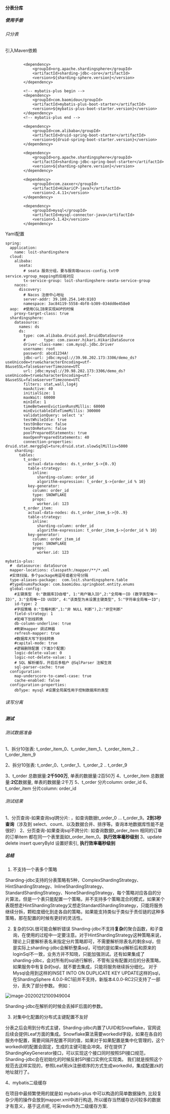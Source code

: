 #### 分表分库

##### 使用手册

###### 只分表

引入Maven依赖

```

        <dependency>
            <groupId>org.apache.shardingsphere</groupId>
            <artifactId>sharding-jdbc-core</artifactId>
            <version>${sharding-sphere.version}</version>
        </dependency>

        <!-- mybatis-plus begin -->
        <dependency>
            <groupId>com.baomidou</groupId>
            <artifactId>mybatis-plus-boot-starter</artifactId>
            <version>${mybatis-plus-boot-starter.version}</version>
        </dependency>
        <!-- mybatis-plus end -->

        <dependency>
            <groupId>com.alibaba</groupId>
            <artifactId>druid-spring-boot-starter</artifactId>
            <version>${druid-spring-boot-starter.version}</version>
        </dependency>
        
        <dependency>
            <groupId>org.apache.shardingsphere</groupId>
            <artifactId>sharding-jdbc-spring-boot-starter</artifactId>
            <version>${sharding-sphere.version}</version>
        </dependency>
        
        <dependency>
            <groupId>com.zaxxer</groupId>
            <artifactId>HikariCP-java7</artifactId>
            <version>2.4.11</version>
        </dependency>

        <dependency>
            <groupId>mysql</groupId>
            <artifactId>mysql-connector-java</artifactId>
            <version>5.1.42</version>
        </dependency>

```


Yaml配置

```
spring:
  application:
    name: loit-shardingshere
  cloud:
    alibaba:
      seata:
        # seata 服务分组，要与服务端nacos-config.txt中service.vgroup_mapping的后缀对应
        tx-service-group: loit-shardingshere-seata-service-group
    nacos:
      discovery:
        # Nacos 注册中心地址
        server-addr: 39.100.254.140:8103
        namespace: 3ac84119-5558-4bf8-b309-034dd0e458e0
  aop:  #使用CGLIB来实现AOP的时候
    proxy-target-class: true
  shardingsphere:
    datasource:
      names: ds
      ds:
        type: com.alibaba.druid.pool.DruidDataSource
        #        type: com.zaxxer.hikari.HikariDataSource
        driver-class-name: com.mysql.jdbc.Driver
        username: root
        password: abcd1234A!
        jdbc-url: jdbc:mysql://39.98.202.173:3306/demo_ds?useUnicode=true&characterEncoding=utf-8&useSSL=false&serverTimezone=UTC
        url: jdbc:mysql://39.98.202.173:3306/demo_ds?useUnicode=true&characterEncoding=utf-8&useSSL=false&serverTimezone=UTC
        filters: stat,wall,log4j
        maxActive: 40
        initialSize: 1
        maxWait: 60000
        minIdle: 1
        timeBetweenEvictionRunsMillis: 60000
        minEvictableIdleTimeMillis: 300000
        validationQuery: select 'x'
        testWhileIdle: true
        testOnBorrow: false
        testOnReturn: false
        poolPreparedStatements: true
        maxOpenPreparedStatements: 40
        connection-properties: druid.stat.merggSql=ture;druid.stat.slowSqlMillis=5000
    sharding:
      tables:
        t_order:
          actual-data-nodes: ds.t_order_$->{0..9}
          table-strategy:
            inline:
              sharding-column: order_id
              algorithm-expression: t_order_$->{order_id % 10}
          key-generator:
            column: order_id
            type: SNOWFLAKE
            props:
              worker.id: 123
        t_order_item:
          actual-data-nodes: ds.t_order_item_$->{0..9}
          table-strategy:
            inline:
              sharding-column: order_id
              algorithm-expression: t_order_item_$->{order_id % 10}
          key-generator:
            column: order_item_id
            type: SNOWFLAKE
            props:
              worker.id: 123

mybatis-plus:
  #  datasource: dataSource
  mapper-locations: classpath:/mapper/**/*.xml
  #实体扫描，多个package用逗号或者分号分隔
  type-aliases-package:  com.loit.shardingsphere.table
  #typeEnumsPackage: com.baomidou.springboot.entity.enums
  global-config:
    #主键类型  0:"数据库ID自增", 1:"用户输入ID",2:"全局唯一ID (数字类型唯一ID)", 3:"全局唯一ID UUID", 4:"该类型为未设置主键类型", 5:"字符串全局唯一ID";
    id-type: 2
    #字段策略 0:"忽略判断",1:"非 NULL 判断"),2:"非空判断"
    field-strategy: 1
    #驼峰下划线转换
    db-column-underline: true
    #刷新mapper 调试神器
    refresh-mapper: true
    #数据库大写下划线转换
    #capital-mode: true
    #逻辑删除配置（下面3个配置）
    logic-delete-value: 0
    logic-not-delete-value: 1
    # SQL 解析缓存，开启后多租户 @SqlParser 注解生效
    sql-parser-cache: true
  configuration:
    map-underscore-to-camel-case: true
    cache-enabled: false
  configuration-properties:
    dbType: mysql #设置全局属性用于控制数据库的类型
```

###### 读写分离








##### 测试

###### 测试数据准备

1、拆分10张表: t_order_item_0、t_order_item_1、t_order_item_2  .. t_order_item_9

2、拆分10张表: t_order_0、t_order_1、t_order_2  .. t_order_9

3、t_order 总数据量:**2千500万**, 单表的数据量:2百50万
4、t_order_item 总数据量:**2亿**数据量, 单表的数据量:2千万
5、t_order 分片column: order_id
6、t_order_item 分片column: order_id



###### 测试结果

1、分页查询-如果查询sql跨分片: ，如查询数据t_order_0 ... t_order_9。**2到3秒查询**（涉及到 select、count、以及数据合并、排序等。查询本地数据库性能不是很好）
2、分页查询-如果查询sql不跨分片: 如查询数据t_order_item 相同的订单的订单item 都在同一个表里面如t_order_item_0。**执行效率毫秒级别**
3、update delete insert queryById 设置好索引, **执行效率毫秒级别**



##### 总结

1. 不支持一个表多个策略

Sharding-jdbc支持的分表策略有5种，ComplexShardingStrategy、HintShardingStrategy、InlineShardingStrategy、StandardShardingStrategy、NoneShardingStrategy，每个策略对应各自的分片算法，但是一个表只能配置一个策略，并不支持多个策略混合的模式，如果某个表既想走HintShardingStrategy又想走StandardShardingStrategy，只能将服务继续分拆，颗粒度细化到走各自的策略，如果能支持类似于类似于责任链的这种多策略，那在配置的时候有更好的灵活性。

2. 复杂的SQL很可能会解析错误
Sharding-jdbc不支持**复杂**的聚合函数，和子查询，在使用的过程中一定要注意。对于HintShardingStrategy这种策略来说，理论上只要解析表名来指定分片策略即可，不需要解析除表名的剩余sql，但是实际上sharding-jdbc会解析整条sql，可怕的是如果sql解析后和原来的loginSql不一致，业务方并不知晓，只能加强测试。还有如果集成了sharding-jdbc，会对所有的sql进行解析，不管有没有配置对应的分表策略，如果服务中有复杂的sql，就不要去集成，只能将服务继续拆分细化。
对于Mysql会用到这样的INSET INTO ON DUPLICATE KEY UPDATE这样的sql，在ShardingSphere 4.0.0-RC1前并不支持，新版本4.0.0-RC2只支持了一部分，丢失了部分参数。
例如：

![image-20200212100949004](F:\3GitHub\learnDoc\javadoc2019\k8s\技术文档\分表分库\分表分库.assets\image-20200212100949004.png)

Sharding-jdbc在解析的时候会丢掉IF后面的参数。


3. 对集中化配置的分布式主键配置不友好

分表之后会用到分布式主键，Sharding-jdbc内置了UUID和Snowflake，官网说后续会提供Leaf方面的集成。Snowflake算法需要workedId字段，如果在各自的服务中配置，需要间隔开配置不同的值，如果对于如果配置是集中化管理的，这个workedId的配置会固定，生成的主键可能会冲突。好在提供了ShardingKeyGenerator接口，可以实现这个接口同时按照SPI接口规范，Sharding-jdbc会在初始化的时候反射SPI接口实例化实现类。
我们就是按照这个规范去这样实现的，参照Leaf用zk注册顺序的方式生成workedId，集成配置zk的地址就行了。

4、mybatis二级缓存

在项目中最频繁使用的就是如 mybatis-plus 中可以构造的简单数据操作, 比较复杂少用的操作会放到mapper.xml中进行构造, 所以缓存当然缓存访问较多的数据才有意义，基于这点呢, 可采redis作为二级缓存方案.

